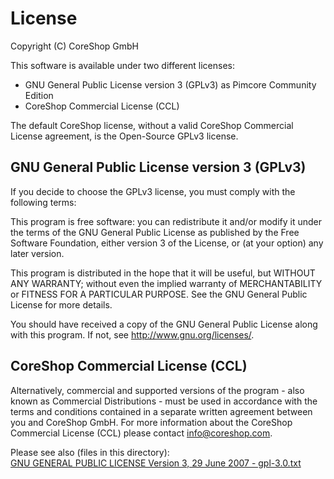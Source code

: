 # License
Copyright (C) CoreShop GmbH

This software is available under two different licenses:
* GNU General Public License version 3 (GPLv3) as Pimcore Community Edition
* CoreShop Commercial License (CCL)

The default CoreShop license, without a valid CoreShop Commercial License agreement, is the Open-Source GPLv3 license.

## GNU General Public License version 3 (GPLv3)
If you decide to choose the GPLv3 license, you must comply with the following terms:

This program is free software: you can redistribute it and/or modify
it under the terms of the GNU General Public License as published by
the Free Software Foundation, either version 3 of the License, or
(at your option) any later version.

This program is distributed in the hope that it will be useful,
but WITHOUT ANY WARRANTY; without even the implied warranty of
MERCHANTABILITY or FITNESS FOR A PARTICULAR PURPOSE.  See the
GNU General Public License for more details.

You should have received a copy of the GNU General Public License
along with this program.  If not, see <http://www.gnu.org/licenses/>.

## CoreShop Commercial License (CCL)
Alternatively, commercial and supported versions of the program - also known as
Commercial Distributions - must be used in accordance with the terms and conditions
contained in a separate written agreement between you and CoreShop GmbH.
For more information about the CoreShop Commercial License (CCL) please contact info@coreshop.com.


Please see also (files in this directory):  
[GNU GENERAL PUBLIC LICENSE Version 3, 29 June 2007 - gpl-3.0.txt](gpl-3.0.txt)  